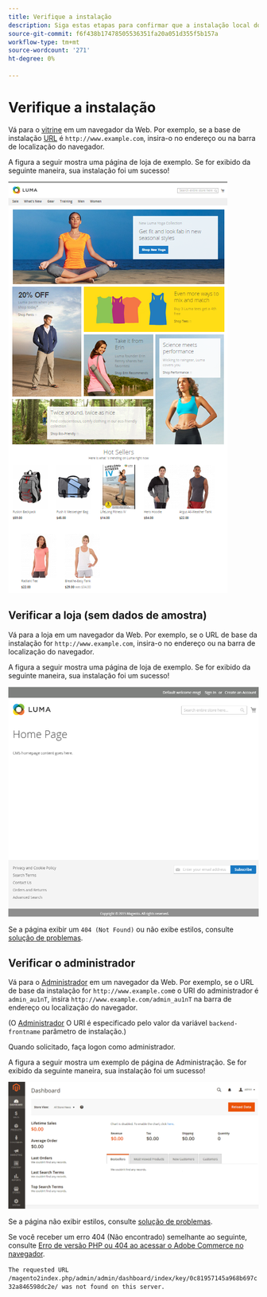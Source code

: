 ```yaml
---
title: Verifique a instalação
description: Siga estas etapas para confirmar que a instalação local do Adobe Commerce ou do Magento Open Source foi bem-sucedida.
source-git-commit: f6f438b17478505536351fa20a051d355f5b157a
workflow-type: tm+mt
source-wordcount: '271'
ht-degree: 0%

---
```



# Verifique a instalação

Vá para o [vitrine](https://glossary.magento.com/storefront) em um navegador da Web. Por exemplo, se a base de instalação [URL](https://glossary.magento.com/url) é `http://www.example.com`, insira-o no endereço ou na barra de localização do navegador.

A figura a seguir mostra uma página de loja de exemplo. Se for exibido da seguinte maneira, sua instalação foi um sucesso!

![Loja com o tema Luma](../../assets/installation/install-success_store-luma.png)

## Verificar a loja (sem dados de amostra)

Vá para a loja em um navegador da Web. Por exemplo, se o URL de base da instalação for `http://www.example.com`, insira-o no endereço ou na barra de localização do navegador.

A figura a seguir mostra uma página de loja de exemplo. Se for exibido da seguinte maneira, sua instalação foi um sucesso!

![Loja que verifica uma instalação bem-sucedida](../../assets/installation/install-success_store.png)

Se a página exibir um `404 (Not Found)` ou não exibe estilos, consulte [solução de problemas](https://support.magento.com/hc/en-us/articles/360032994352).

## Verificar o administrador

Vá para o [Administrador](https://glossary.magento.com/magento-admin) em um navegador da Web. Por exemplo, se o URL de base da instalação for `http://www.example.com`e o URI do administrador é `admin_au1nT`, insira `http://www.example.com/admin_au1nT` na barra de endereço ou localização do navegador.

(O [Administrador](https://glossary.magento.com/admin) O URI é especificado pelo valor da variável `backend-frontname` parâmetro de instalação.)

Quando solicitado, faça logon como administrador.

A figura a seguir mostra um exemplo de página de Administração. Se for exibido da seguinte maneira, sua instalação foi um sucesso!

![Administrador que verifica uma instalação bem-sucedida](../../assets/installation/install_success_admin.png)

Se a página não exibir estilos, consulte [solução de problemas](https://support.magento.com/hc/en-us/articles/360032994352).

Se você receber um erro 404 (Não encontrado) semelhante ao seguinte, consulte [Erro de versão PHP ou 404 ao acessar o Adobe Commerce no navegador](https://support.magento.com/hc/en-us/articles/360033117152).

`The requested URL /magento2index.php/admin/admin/dashboard/index/key/0c81957145a968b697c32a846598dc2e/ was not found on this server.`
